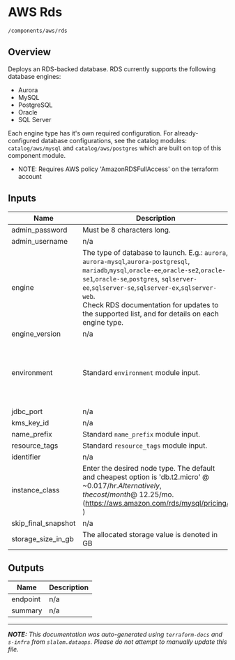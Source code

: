 
# AWS Rds

`/components/aws/rds`

## Overview


Deploys an RDS-backed database. RDS currently supports the following database engines:
* Aurora
* MySQL
* PostgreSQL
* Oracle
* SQL Server

Each engine type has it's own required configuration. For already-configured database
configurations, see the catalog modules: `catalog/aws/mysql` and `catalog/aws/postgres`
which are built on top of this component module.

* NOTE: Requires AWS policy 'AmazonRDSFullAccess' on the terraform account

## Inputs

| Name | Description | Type | Default | Required |
|------|-------------|------|---------|:-----:|
| admin\_password | Must be 8 characters long. | `string` | n/a | yes |
| admin\_username | n/a | `string` | n/a | yes |
| engine | The type of database to launch. E.g.: `aurora`, `aurora-mysql`,`aurora-postgresql`, `mariadb`,`mysql`,`oracle-ee`,`oracle-se2`,`oracle-se1`,`oracle-se`,`postgres`, `sqlserver-ee`,`sqlserver-se`,`sqlserver-ex`,`sqlserver-web`.<br>Check RDS documentation for updates to the supported list, and for details on each engine type. | `string` | n/a | yes |
| engine\_version | n/a | `string` | n/a | yes |
| environment | Standard `environment` module input. | <pre>object({<br>    vpc_id          = string<br>    aws_region      = string<br>    public_subnets  = list(string)<br>    private_subnets = list(string)<br>  })</pre> | n/a | yes |
| jdbc\_port | n/a | `string` | n/a | yes |
| kms\_key\_id | n/a | `string` | n/a | yes |
| name\_prefix | Standard `name_prefix` module input. | `string` | n/a | yes |
| resource\_tags | Standard `resource_tags` module input. | `map(string)` | n/a | yes |
| identifier | n/a | `string` | `"rds-db"` | no |
| instance\_class | Enter the desired node type. The default and cheapest option is 'db.t2.micro' @ ~$0.017/hr. Alternatively, the cost/month @ ~$12.25/mo.  (https://aws.amazon.com/rds/mysql/pricing/ ) | `string` | `"db.t2.micro"` | no |
| skip\_final\_snapshot | n/a | `bool` | `false` | no |
| storage\_size\_in\_gb | The allocated storage value is denoted in GB | `string` | `"20"` | no |

## Outputs

| Name | Description |
|------|-------------|
| endpoint | n/a |
| summary | n/a |

---------------------

_**NOTE:** This documentation was auto-generated using
`terraform-docs` and `s-infra` from `slalom.dataops`.
Please do not attempt to manually update this file._
